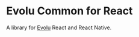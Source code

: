 # Evolu Common for React

A library for [Evolu](https://github.com/evoluhq/evolu) React and React Native.
